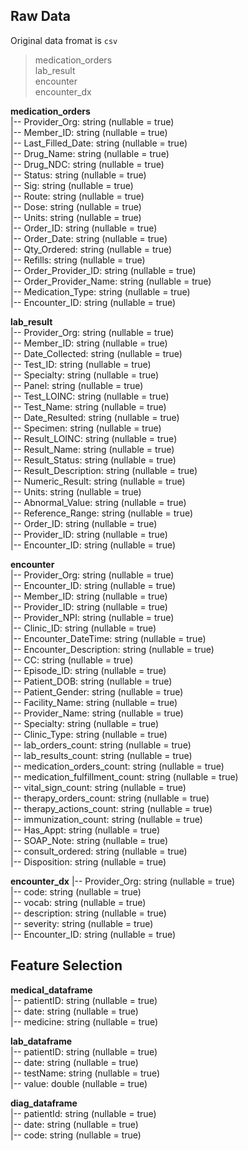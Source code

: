 ## Raw Data
Original data fromat is `csv` 
> medication_orders </br>
> lab_result</br>
> encounter</br>
> encounter_dx</br>



**medication_orders** </br>
 |-- Provider_Org: string (nullable = true) </br>
 |-- Member_ID: string (nullable = true) </br>
 |-- Last_Filled_Date: string (nullable = true) </br>
 |-- Drug_Name: string (nullable = true) </br>
 |-- Drug_NDC: string (nullable = true)</br>
 |-- Status: string (nullable = true)</br>
 |-- Sig: string (nullable = true)</br>
 |-- Route: string (nullable = true)</br>
 |-- Dose: string (nullable = true)</br>
 |-- Units: string (nullable = true)</br>
 |-- Order_ID: string (nullable = true)</br>
 |-- Order_Date: string (nullable = true)</br>
 |-- Qty_Ordered: string (nullable = true)</br>
 |-- Refills: string (nullable = true)</br>
 |-- Order_Provider_ID: string (nullable = true)</br>
 |-- Order_Provider_Name: string (nullable = true)</br>
 |-- Medication_Type: string (nullable = true)</br>
 |-- Encounter_ID: string (nullable = true)</br>
 
**lab_result** </br>
 |-- Provider_Org: string (nullable = true)</br>
 |-- Member_ID: string (nullable = true)</br>
 |-- Date_Collected: string (nullable = true)</br>
 |-- Test_ID: string (nullable = true)</br>
 |-- Specialty: string (nullable = true)</br>
 |-- Panel: string (nullable = true)</br>
 |-- Test_LOINC: string (nullable = true)</br>
 |-- Test_Name: string (nullable = true)</br>
 |-- Date_Resulted: string (nullable = true)</br>
 |-- Specimen: string (nullable = true)</br>
 |-- Result_LOINC: string (nullable = true)</br>
 |-- Result_Name: string (nullable = true)</br>
 |-- Result_Status: string (nullable = true)</br>
 |-- Result_Description: string (nullable = true)</br>
 |-- Numeric_Result: string (nullable = true)</br>
 |-- Units: string (nullable = true)</br>
 |-- Abnormal_Value: string (nullable = true)</br>
 |-- Reference_Range: string (nullable = true)</br>
 |-- Order_ID: string (nullable = true)</br>
 |-- Provider_ID: string (nullable = true)</br>
 |-- Encounter_ID: string (nullable = true)</br>
 
**encounter** </br>
 |-- Provider_Org: string (nullable = true)</br>
 |-- Encounter_ID: string (nullable = true)</br>
 |-- Member_ID: string (nullable = true)</br>
 |-- Provider_ID: string (nullable = true)</br>
 |-- Provider_NPI: string (nullable = true)</br>
 |-- Clinic_ID: string (nullable = true)</br>
 |-- Encounter_DateTime: string (nullable = true)</br>
 |-- Encounter_Description: string (nullable = true)</br>
 |-- CC: string (nullable = true)</br>
 |-- Episode_ID: string (nullable = true)</br>
 |-- Patient_DOB: string (nullable = true)</br>
 |-- Patient_Gender: string (nullable = true)</br>
 |-- Facility_Name: string (nullable = true)</br>
 |-- Provider_Name: string (nullable = true)</br>
 |-- Specialty: string (nullable = true)</br>
 |-- Clinic_Type: string (nullable = true)</br>
 |-- lab_orders_count: string (nullable = true)</br>
 |-- lab_results_count: string (nullable = true)</br>
 |-- medication_orders_count: string (nullable = true)</br>
 |-- medication_fulfillment_count: string (nullable = true)</br>
 |-- vital_sign_count: string (nullable = true)</br>
 |-- therapy_orders_count: string (nullable = true)</br>
 |-- therapy_actions_count: string (nullable = true)</br>
 |-- immunization_count: string (nullable = true)</br>
 |-- Has_Appt: string (nullable = true)</br>
 |-- SOAP_Note: string (nullable = true)</br>
 |-- consult_ordered: string (nullable = true)</br>
 |-- Disposition: string (nullable = true)</br>

**encounter_dx**
 |-- Provider_Org: string (nullable = true)</br>
 |-- code: string (nullable = true)</br>
 |-- vocab: string (nullable = true)</br>
 |-- description: string (nullable = true)</br>
 |-- severity: string (nullable = true)</br>
 |-- Encounter_ID: string (nullable = true)</br>
 
 ## Feature Selection
 
**medical_dataframe**</br>
 |-- patientID: string (nullable = true) </br>
 |-- date: string (nullable = true) </br>
 |-- medicine: string (nullable = true) </br>
 
**lab_dataframe**</br>
 |-- patientID: string (nullable = true) </br>
 |-- date: string (nullable = true) </br>
 |-- testName: string (nullable = true) </br>
 |-- value: double (nullable = true) </br>
 
**diag_dataframe**</br>
 |-- patientId: string (nullable = true) </br>
 |-- date: string (nullable = true) </br>
 |-- code: string (nullable = true) </br>
